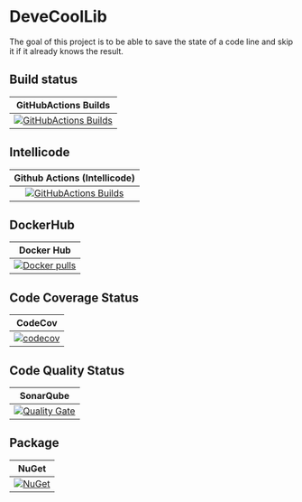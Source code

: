 # DeveCoolLib
The goal of this project is to be able to save the state of a code line and skip it if it already knows the result.

## Build status

| GitHubActions Builds |
|:--------------------:|
| [![GitHubActions Builds](https://github.com/devedse/DeveCoolLib/workflows/GitHubActionsBuilds/badge.svg)](https://github.com/devedse/DeveCoolLib/actions/workflows/githubactionsbuilds.yml) |

## Intellicode

|  Github Actions (Intellicode) |
|:-----------------------------:|
| [![GitHubActions Builds](https://github.com/devedse/DeveCoolLib/workflows/GitHubActionsBuilds/badge.svg)](https://github.com/devedse/DeveCoolLib/actions?query=GitHubActionsBuilds) |

## DockerHub

| Docker Hub |
|:----------:|
| [![Docker pulls](https://img.shields.io/docker/v/devedse/devecoollibconsoleapp)](https://hub.docker.com/r/devedse/devecoollibconsoleapp/) |

## Code Coverage Status

| CodeCov |
|:-------:|
| [![codecov](https://codecov.io/gh/devedse/DeveCoolLib/branch/master/graph/badge.svg)](https://codecov.io/gh/devedse/DeveCoolLib) |

## Code Quality Status

| SonarQube |
|:---------:|
| [![Quality Gate](https://sonarcloud.io/api/project_badges/measure?project=DeveCoolLib&metric=alert_status)](https://sonarcloud.io/dashboard?id=DeveCoolLib) |

## Package

| NuGet |
|:-----:|
| [![NuGet](https://img.shields.io/nuget/v/DeveCoolLib.svg)](https://www.nuget.org/packages/DeveCoolLib/) |
